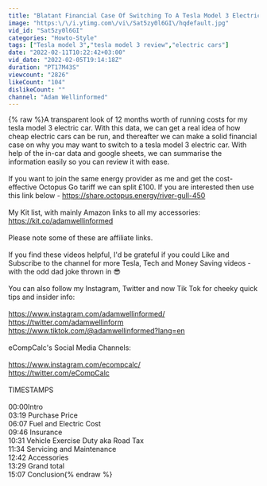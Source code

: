 ```yaml
---
title: "Blatant Financial Case Of Switching To A Tesla Model 3 Electric Car: My 12 Month Cost Review"
image: "https:\/\/i.ytimg.com\/vi\/Sat5zy0l6GI\/hqdefault.jpg"
vid_id: "Sat5zy0l6GI"
categories: "Howto-Style"
tags: ["Tesla model 3","tesla model 3 review","electric cars"]
date: "2022-02-11T10:22:42+03:00"
vid_date: "2022-02-05T19:14:18Z"
duration: "PT17M43S"
viewcount: "2826"
likeCount: "104"
dislikeCount: ""
channel: "Adam Wellinformed"
---
```

{% raw %}A transparent look of 12 months worth of running costs for my tesla model 3 electric car. With this data, we can get a real idea of how cheap electric cars can be run, and thereafter we can make a solid financial case on why you may want to switch to a tesla model 3 electric car. With help of the in-car data and google sheets, we can summarise the information easily so you can review it with ease.<br /><br />If you want to join the same energy provider as me and get the cost-effective Octopus Go tariff we can split £100. If you are interested then use this link below - <a rel="nofollow" target="blank" href="https://share.octopus.energy/river-gull-450">https://share.octopus.energy/river-gull-450</a><br /><br />My Kit list, with mainly Amazon links to all my accessories:<br /><a rel="nofollow" target="blank" href="https://kit.co/adamwellinformed">https://kit.co/adamwellinformed</a><br /><br />Please note some of these are affiliate links.<br /><br />If you find these videos helpful, I'd be grateful if you could Like and Subscribe to the channel for more Tesla, Tech and Money Saving videos - with the odd dad joke thrown in 😎 <br /><br />You can also follow my Instagram, Twitter and now Tik Tok for cheeky quick tips and insider info:<br /><br /><a rel="nofollow" target="blank" href="https://www.instagram.com/adamwellinformed/">https://www.instagram.com/adamwellinformed/</a><br /><a rel="nofollow" target="blank" href="https://twitter.com/adamwellinform">https://twitter.com/adamwellinform</a><br /><a rel="nofollow" target="blank" href="https://www.tiktok.com/@adamwellinformed?lang=en">https://www.tiktok.com/@adamwellinformed?lang=en</a><br /><br />eCompCalc's Social Media Channels:<br /><br /><a rel="nofollow" target="blank" href="https://www.instagram.com/ecompcalc/">https://www.instagram.com/ecompcalc/</a><br /><a rel="nofollow" target="blank" href="https://twitter.com/eCompCalc">https://twitter.com/eCompCalc</a><br /><br />TIMESTAMPS<br /><br />00:00​ Intro<br />03:19 Purchase Price<br />06:07 Fuel and Electric Cost<br />09:46 Insurance<br />10:31 Vehicle Exercise Duty aka Road Tax<br />11:34 Servicing and Maintenance<br />12:42 Accessories<br />13:29 Grand total<br />15:07 Conclusion{% endraw %}
